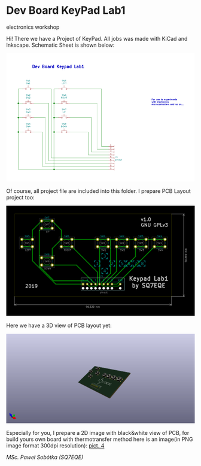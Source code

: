 # Dev Board KeyPad Lab1
electronics workshop

Hi! There we have a Project of KeyPad. All jobs was made with KiCad and Inkscape. Schematic Sheet is shown below:

![pict. 1](https://github.com/majsterklepka/lab1/raw/master/keyboard_lab1/drawings/keyboard_lab1-sheet.png "Dev Board KeyPad Lab1 Schematic Sheet")

Of course, all project file are included into this folder. I prepare PCB Layout project too:

![pict. 2](https://github.com/majsterklepka/lab1/raw/master/keyboard_lab1/drawings/keyboard_lab1-brd.png "Dev Board KeyPad Lab1 PCB layout 2D view")

Here we have a 3D view of PCB layout yet:

![pict. 3](https://github.com/majsterklepka/lab1/raw/master/keyboard_lab1/drawings/keyboard_lab1.png "Dev Board KeyPad Lab1 PCB layout 3D view")

Especially for you, I prepare a 2D image with black&white view of PCB, for build yours own board with thermotransfer method here is an image(in PNG image format 300dpi resolution): [pict. 4](https://github.com/majsterklepka/lab1/raw/master/keyboard_lab1/drawings/keyboard_lab1-prep-brd.png "PCB Layout Image")

_MSc. Paweł Sobótka (SQ7EQE)_
